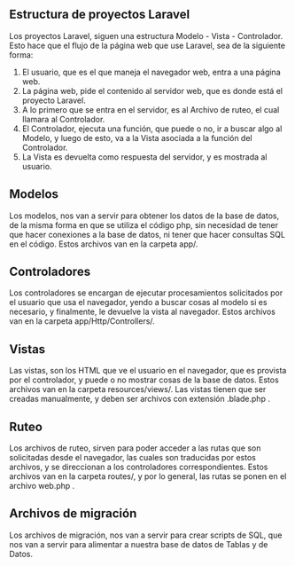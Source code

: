 ## Estructura de proyectos Laravel
Los proyectos Laravel, siguen una estructura Modelo - Vista - Controlador. Esto hace que el flujo de la página web que use Laravel, sea de la siguiente forma:
1.	El usuario, que es el que maneja el navegador web, entra a una página web.
2.	La página web, pide el contenido al servidor web, que es donde está el proyecto Laravel.
3.	A lo primero que se entra en el servidor, es al Archivo de ruteo, el cual llamara al Controlador.
4.	El Controlador, ejecuta una función, que puede o no, ir a buscar algo al Modelo, y luego de esto, va a la Vista asociada a la función del Controlador.
5.	La Vista es devuelta como respuesta del servidor, y es mostrada al usuario.

## Modelos
Los modelos, nos van a servir para obtener los datos de la base de datos, de la misma forma en que se utiliza el código php, sin necesidad de tener que hacer conexiones a la base de datos, ni tener que hacer consultas SQL en el código. Estos archivos van en la carpeta app/.

## Controladores
Los controladores se encargan de ejecutar procesamientos solicitados por el usuario que usa el navegador, yendo a buscar cosas al modelo si es necesario, y finalmente, le devuelve la vista al navegador. Estos archivos van en la carpeta app/Http/Controllers/.

## Vistas
Las vistas, son los HTML que ve el usuario en el navegador, que es provista por el controlador, y puede o no mostrar cosas de la base de datos. Estos archivos van en la carpeta resources/views/. Las vistas tienen que ser creadas manualmente, y deben ser archivos con extensión .blade.php .

## Ruteo
Los archivos de ruteo, sirven para poder acceder a las rutas que son solicitadas desde el navegador, las cuales son traducidas por estos archivos, y se direccionan a los controladores correspondientes. Estos archivos van en la carpeta routes/, y  por lo general, las rutas se ponen en el archivo web.php .

## Archivos de migración
Los archivos de migración, nos van a servir para crear scripts de SQL, que nos van a servir para alimentar a nuestra base de datos de Tablas y de Datos.
